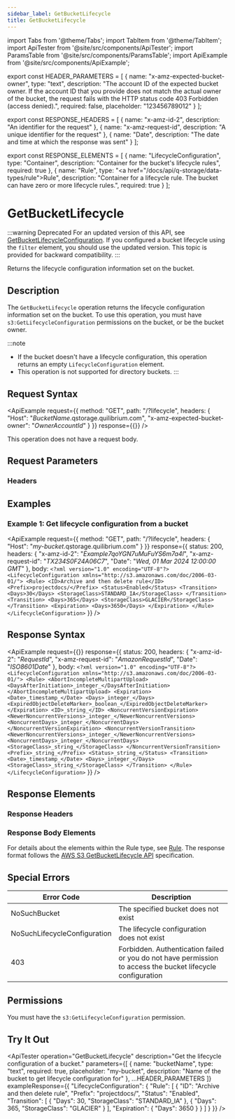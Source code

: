 ```yaml
---
sidebar_label: GetBucketLifecycle
title: GetBucketLifecycle
---
```


import Tabs from '@theme/Tabs';
import TabItem from '@theme/TabItem';
import ApiTester from '@site/src/components/ApiTester';
import ParamsTable from '@site/src/components/ParamsTable';
import ApiExample from '@site/src/components/ApiExample';

export const HEADER_PARAMETERS = [
  {
    name: "x-amz-expected-bucket-owner",
    type: "text",
    description: "The account ID of the expected bucket owner. If the account ID that you provide does not match the actual owner of the bucket, the request fails with the HTTP status code 403 Forbidden (access denied).",
    required: false,
    placeholder: "123456789012"
  }
];

export const RESPONSE_HEADERS = [
  {
    name: "x-amz-id-2",
    description: "An identifier for the request"
  },
  {
    name: "x-amz-request-id",
    description: "A unique identifier for the request"
  },
  {
    name: "Date",
    description: "The date and time at which the response was sent"
  }
];

export const RESPONSE_ELEMENTS = [
  {
    name: "LifecycleConfiguration",
    type: "Container",
    description: "Container for the bucket's lifecycle rules",
    required: true
  },
  {
    name: "Rule",
    type: "<a href=\"/docs/api/q-storage/data-types/rule\">Rule</a>",
    description: "Container for a lifecycle rule. The bucket can have zero or more lifecycle rules.",
    required: true
  }
];

# GetBucketLifecycle

:::warning Deprecated
For an updated version of this API, see [GetBucketLifecycleConfiguration](docs/build/02-q-services/03-q-storage/02-api-reference/01-bucket-operations/get-bucket-lifecycle-configuration.md). If you configured a bucket lifecycle using the `filter` element, you should use the updated version. This topic is provided for backward compatibility.
:::

Returns the lifecycle configuration information set on the bucket.

## Description

The `GetBucketLifecycle` operation returns the lifecycle configuration information set on the bucket. To use this operation, you must have `s3:GetLifecycleConfiguration` permissions on the bucket, or be the bucket owner.

:::note
- If the bucket doesn't have a lifecycle configuration, this operation returns an empty `LifecycleConfiguration` element.
- This operation is not supported for directory buckets.
:::

## Request Syntax

<ApiExample
  request={{
    method: "GET",
    path: "/?lifecycle",
    headers: {
      "Host": "_BucketName_.qstorage.quilibrium.com",
      "x-amz-expected-bucket-owner": "_OwnerAccountId_"
    }
  }}
  response={{}}
/>

This operation does not have a request body.

## Request Parameters

### Headers

<ParamsTable parameters={HEADER_PARAMETERS} />

## Examples

### Example 1: Get lifecycle configuration from a bucket

<ApiExample
  request={{
    method: "GET",
    path: "/?lifecycle",
    headers: {
      "Host": "_my-bucket_.qstorage.quilibrium.com"
    }
  }}
  response={{
    status: 200,
    headers: {
      "x-amz-id-2": "_Example7qoYGN7uMuFuYS6m7a4l_",
      "x-amz-request-id": "_TX234S0F24A06C7_",
      "Date": "_Wed, 01 Mar 2024 12:00:00 GMT_"
    },
    body: `<?xml version="1.0" encoding="UTF-8"?>
<LifecycleConfiguration xmlns="http://s3.amazonaws.com/doc/2006-03-01/">
   <Rule>
      <ID>Archive and then delete rule</ID>
      <Prefix>projectdocs/</Prefix>
      <Status>Enabled</Status>
      <Transition>
         <Days>30</Days>
         <StorageClass>STANDARD_IA</StorageClass>
      </Transition>
      <Transition>
         <Days>365</Days>
         <StorageClass>GLACIER</StorageClass>
      </Transition>
      <Expiration>
         <Days>3650</Days>
      </Expiration>
   </Rule>
</LifecycleConfiguration>`
  }}
/>

## Response Syntax

<ApiExample
  request={{}}
  response={{
    status: 200,
    headers: {
      "x-amz-id-2": "_RequestId_",
      "x-amz-request-id": "_AmazonRequestId_",
      "Date": "_ISO8601Date_"
    },
    body: `<?xml version="1.0" encoding="UTF-8"?>
<LifecycleConfiguration xmlns="http://s3.amazonaws.com/doc/2006-03-01/">
   <Rule>
      <AbortIncompleteMultipartUpload>
         <DaysAfterInitiation>_integer_</DaysAfterInitiation>
      </AbortIncompleteMultipartUpload>
      <Expiration>
         <Date>_timestamp_</Date>
         <Days>_integer_</Days>
         <ExpiredObjectDeleteMarker>_boolean_</ExpiredObjectDeleteMarker>
      </Expiration>
      <ID>_string_</ID>
      <NoncurrentVersionExpiration>
         <NewerNoncurrentVersions>_integer_</NewerNoncurrentVersions>
         <NoncurrentDays>_integer_</NoncurrentDays>
      </NoncurrentVersionExpiration>
      <NoncurrentVersionTransition>
         <NewerNoncurrentVersions>_integer_</NewerNoncurrentVersions>
         <NoncurrentDays>_integer_</NoncurrentDays>
         <StorageClass>_string_</StorageClass>
      </NoncurrentVersionTransition>
      <Prefix>_string_</Prefix>
      <Status>_string_</Status>
      <Transition>
         <Date>_timestamp_</Date>
         <Days>_integer_</Days>
         <StorageClass>_string_</StorageClass>
      </Transition>
   </Rule>
</LifecycleConfiguration>`
  }}
/>

## Response Elements

### Response Headers

<ParamsTable responseElements={RESPONSE_HEADERS} type="response" />

### Response Body Elements

<ParamsTable parameters={RESPONSE_ELEMENTS} type="response" />

For details about the elements within the Rule type, see <a href="/docs/api/q-storage/data-types/rule">Rule</a>. The response format follows the [AWS S3 GetBucketLifecycle API](https://docs.aws.amazon.com/AmazonS3/latest/API/API_GetBucketLifecycle.html) specification.

## Special Errors

| Error Code | Description |
|------------|-------------|
| NoSuchBucket | The specified bucket does not exist |
| NoSuchLifecycleConfiguration | The lifecycle configuration does not exist |
| 403 | Forbidden. Authentication failed or you do not have permission to access the bucket lifecycle configuration |

## Permissions

You must have the `s3:GetLifecycleConfiguration` permission.

## Try It Out

<ApiTester
  operation="GetBucketLifecycle"
  description="Get the lifecycle configuration of a bucket."
  parameters={[
    {
      name: "bucketName",
      type: "text",
      required: true,
      placeholder: "my-bucket",
      description: "Name of the bucket to get lifecycle configuration for"
    },
    ...HEADER_PARAMETERS
  ]}
  exampleResponse={{
    "LifecycleConfiguration": {
      "Rule": [
        {
          "ID": "Archive and then delete rule",
          "Prefix": "projectdocs/",
          "Status": "Enabled",
          "Transition": [
            {
              "Days": 30,
              "StorageClass": "STANDARD_IA"
            },
            {
              "Days": 365,
              "StorageClass": "GLACIER"
            }
          ],
          "Expiration": {
            "Days": 3650
          }
        }
      ]
    }
  }}
/> 